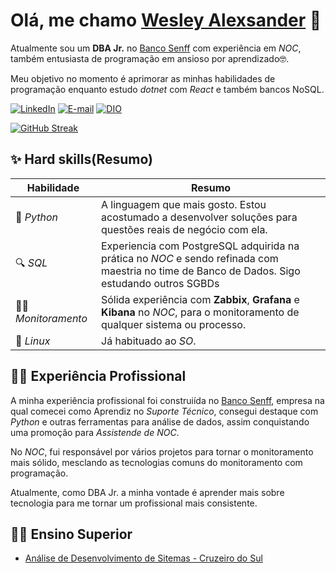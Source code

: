 
# Olá, me chamo [Wesley Alexsander](www.linkedin.com/in/wesley-gonçalves) 🤝

Atualmente sou um __DBA Jr.__ no [Banco Senff](https://www.senff.com.br/) com experiência em _NOC_, também entusiasta de programação em ansioso por aprendizado🤓.

Meu objetivo no momento é aprimorar as minhas habilidades de programação enquanto estudo _dotnet_ com _React_ e também bancos NoSQL.

[![LinkedIn](https://img.shields.io/badge/linkedin-%230077B5.svg?style=for-the-badge&logo=linkedin&logoColor=white)](https://www.linkedin.com/in/wesley-gonçalves)
[![E-mail](https://img.shields.io/badge/-Email-00FF00?style=for-the-badge&logo=microsoft-outlook&logoColor=007BFF)](mailto:wesleyalexander2010@hotmail.com)
[![DIO](https://img.shields.io/badge/-DIO-6A0DAD?style=for-the-badge)](https://www.dio.me/users/wesleyalexander2010)

[![GitHub Streak](https://streak-stats.demolab.com/?user=wesleygoncalves808&theme=blue-green&background=000&border=00FF00&dates=FFF)](https://git.io/streak-stats)


## ✨ Hard skills(Resumo)
| Habilidade | Resumo |
| -----------| -------|
|🐍 _Python_| A linguagem que mais gosto. Estou acostumado a desenvolver soluções para questões reais de negócio com ela. |
|🔍 _SQL_| Experiencia com PostgreSQL adquirida na prática no _NOC_ e sendo refinada com maestria no time de Banco de Dados. Sigo estudando outros SGBDs|
|👨‍💻 _Monitoramento_| Sólida experiência com __Zabbix__, __Grafana__ e __Kibana__ no _NOC_, para o monitoramento de qualquer sistema ou processo. |
|🐧 _Linux_| Já habituado ao _SO_. |


## 👨‍💻 Experiência Profissional
  A minha experiência profissional foi construiída no [Banco Senff](https://www.senff.com.br/), empresa na qual comecei como Aprendiz no _Suporte Técnico_, consegui destaque com _Python_ e outras ferramentas para análise de dados, assim conquistando uma promoção para _Assistende de NOC_. 
  
  No _NOC_, fui responsável por vários projetos para tornar o monitoramento mais sólido, mesclando as tecnologias comuns do monitoramento com programação.

  Atualmente, como DBA Jr. a minha vontade é aprender mais sobre tecnologia para me tornar um profissional mais consistente. 
  
  
## 👨‍🎓 Ensino Superior

 - [Análise de Desenvolvimento de Sitemas - Cruzeiro do Sul](https://www.cruzeirodosulvirtual.com.br/graduacao/analise-e-desenvolvimento-de-sistemas/?gad_source=1&gclid=Cj0KCQjwt4a2BhD6ARIsALgH7DonhNFy86iIjbzYauGbSf2_jfaY-K8tTKT9Sr-Oo_Ke7LeJpFoxPiQaAojsEALw_wcB)
